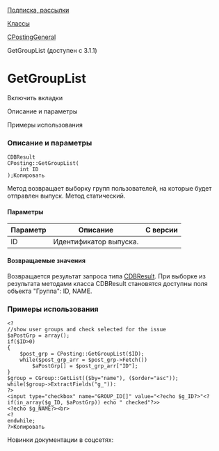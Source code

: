 [Подписка, рассылки](/api_help/subscribe/index.php)

[Классы](/api_help/subscribe/classes/index.php)

[CPostingGeneral](/api_help/subscribe/classes/cpostinggeneral/index.php)

GetGroupList (доступен с 3.1.1)

GetGroupList
============

Включить вкладки

Описание и параметры

Примеры использования

### Описание и параметры

```
CDBResult
CPosting::GetGroupList(
	int ID
);Копировать
```

Метод возвращает выборку групп пользователей, на которые будет отправлен выпуск. Метод статический.

#### Параметры

| Параметр | Описание | С версии |
| --- | --- | --- |
| ID | Идентификатор выпуска. |  |

#### Возвращаемые значения

Возвращается результат запроса типа [CDBResult](/api_help/main/reference/cdbresult/index.php). При выборке из результата методами класса CDBResult становятся доступны поля объекта "Группа": ID, NAME.

### Примеры использования

```
<?
//show user groups and check selected for the issue
$aPostGrp = array();
if($ID>0)
{
	$post_grp = CPosting::GetGroupList($ID);
	while($post_grp_arr = $post_grp->Fetch())
		$aPostGrp[] = $post_grp_arr["ID"];
}
$group = CGroup::GetList(($by="name"), ($order="asc"));
while($group->ExtractFields("g_")):
?>
<input type="checkbox" name="GROUP_ID[]" value="<?echo $g_ID?>"<?if(in_array($g_ID, $aPostGrp)) echo " checked"?>>
<?echo $g_NAME?><br>
<?
endwhile;
?>Копировать
```

Новинки документации в соцсетях: